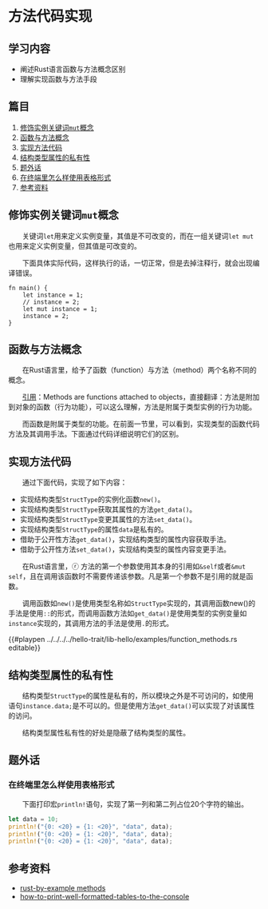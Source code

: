 # 方法代码实现

## 学习内容
- 阐述Rust语言函数与方法概念区别
- 理解实现函数与方法手段

## 篇目

1. [修饰实例关键词`mut`概念](#修饰实例关键词mut概念)
1. [函数与方法概念](#函数与方法概念)
1. [实现方法代码](#实现方法代码)
1. [结构类型属性的私有性](#结构类型属性的私有性)
1. [题外话](#题外话)
1. [在终端里怎么样使用表格形式](#在终端里怎么样使用表格形式)
1. [参考资料](#参考资料)

## 修饰实例关键词`mut`概念

　　关键词`let`用来定义实例变量，其值是不可改变的，而在一组关键词`let mut`也用来定义实例变量，但其值是可改变的。

　　下面具体实际代码，这样执行的话，一切正常，但是去掉注释行，就会出现编译错误。

```rust, editable
fn main() {
    let instance = 1;
    // instance = 2;
    let mut instance = 1;
    instance = 2;
}
```

## 函数与方法概念

　　在Rust语言里，给予了函数（function）与方法（method）两个名称不同的概念。

　　[引用][id_01]：Methods are functions attached to objects，直接翻译：方法是附加到对象的函数（行为功能），可以这么理解，方法是附属于类型实例的行为功能。

　　而函数是附属于类型的功能。在前面一节里，可以看到，实现类型的函数代码方法及其调用手法。下面通过代码详细说明它们的区别。

## 实现方法代码

　　通过下面代码，实现了如下内容：

- 实现结构类型`StructType`的实例化函数`new()`。
- 实现结构类型`StructType`获取其属性的方法`get_data()`。
- 实现结构类型`StructType`变更其属性的方法`set_data()`。
- 实现结构类型`StructType`的属性`data`是私有的。
- 借助于公开性方法`get_data()`，实现结构类型的属性内容获取手法。
- 借助于公开性方法`set_data()`，实现结构类型的属性内容变更手法。

　　在Rust语言里，ⓡ 方法的第一个参数使用其本身的引用如`&self`或者`&mut self`，且在调用该函数时不需要传递该参数。凡是第一个参数不是引用的就是函数。

　　调用函数如`new()`是使用类型名称如`StructType`实现的，其调用函数new()的手法是使用`::`的形式，而调用函数方法如`get_data()`是使用类型的实例变量如`instance`实现的，其调用方法的手法是使用`.`的形式。

{{#playpen ../../../../hello-trait/lib-hello/examples/function_methods.rs editable}}

## 结构类型属性的私有性

　　结构类型`StructType`的属性是私有的，所以模块之外是不可访问的，如使用语句`instance.data;`是不可以的。但是使用方法`get_data()`可以实现了对该属性的访问。

　　结构类型属性私有性的好处是隐蔽了结构类型的属性。

## 题外话

### 在终端里怎么样使用表格形式

　　下面打印宏`println!`语句，实现了第一列和第二列占位20个字符的输出。

```rust
let data = 10;
println!("{0: <20} = {1: <20}", "data", data);
println!("{0: <20} = {1: <20}", "data", data);
println!("{0: <20} = {1: <20}", "data", data);
```

## 参考资料
- [rust-by-example methods](https://doc.rust-lang.org/rust-by-example/fn/methods.html)
- [how-to-print-well-formatted-tables-to-the-console](https://stackoverflow.com/questions/30379341/how-to-print-well-formatted-tables-to-the-console)

[id_01]:https://doc.rust-lang.org/rust-by-example/fn/methods.html
